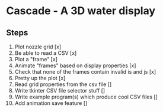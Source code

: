 # Cascade - A 3D water display

## Steps
1. Plot nozzle grid [x]
2. Be able to read a CSV [x]
3. Plot a "frame" [x]
4. Animate "frames" based on display properties [x]
5. Check that none of the frames contain invalid is and js [x]
6. Pretty up the plot [x]
7. Read grid properties from the csv file []
8. Write tkinter CSV file selector stuff []
9. Write example program(s) which produce cool CSV files []
10. Add animation save feature []
